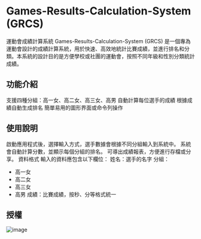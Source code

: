 # Games-Results-Calculation-System (GRCS)
運動會成績計算系統
Games-Results-Calculation-System (GRCS) 是一個專為運動會設計的成績計算系統，用於快速、高效地統計比賽成績，並進行排名和分類。本系統的設計目的是方便學校或社團的運動會，按照不同年級和性別分類統計成績。

## 功能介紹
支援四種分組：高一女、高二女、高三女、高男
自動計算每位選手的成績
根據成績自動生成排名
簡單易用的圖形界面或命令列操作
## 使用說明
啟動應用程式後，選擇輸入方式，選手數據會根據不同分組輸入到系統中。
系統會自動計算分數，並顯示每個分組的排名。
可導出成績報表，方便進行存檔或分享。
資料格式
輸入的資料應包含以下欄位：
姓名：選手的名字
分組：
- 高一女
- 高二女
- 高三女
- 高男
成績：比賽成績，按秒、分等格式統一

## 授權
![image](https://github.com/user-attachments/assets/549c0b51-1ac1-42cb-95ac-6d754119d3a2)
